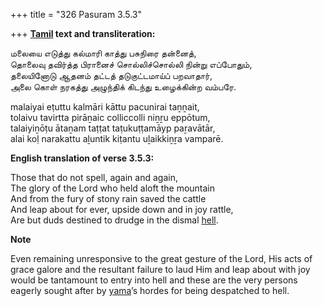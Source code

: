 +++
title = "326 Pasuram 3.5.3"

+++
**[Tamil](/definition/tamil#history "show Tamil definitions") text and transliteration:**

மலையை எடுத்து கல்மாரி காத்து பசுநிரை தன்னைத்,  
தொலைவு தவிர்த்த பிரானைச் சொல்லிச்சொல்லி நின்று எப்போதும்,  
தலையினோடு ஆதனம் தட்டத் தடுகுட்டமாய்ப் பறவாதார்,  
அலை கொள் நரகத்து அழுந்திக் கிடந்து உழைக்கின்ற வம்பரே.

malaiyai eṭuttu kalmāri kāttu pacunirai taṉṉait,  
tolaivu tavirtta pirāṉaic colliccolli niṉṟu eppōtum,  
talaiyiṉōṭu ātaṉam taṭṭat taṭukuṭṭamāyp paṟavātār,  
alai koḷ narakattu aḻuntik kiṭantu uḻaikkiṉṟa vamparē.

**English translation of verse 3.5.3:**

Those that do not spell, again and again,  
The glory of the Lord who held aloft the mountain  
And from the fury of stony rain saved the cattle  
And leap about for ever, upside down and in joy rattle,  
Are but duds destined to drudge in the dismal [hell](/definition/hell#history "show hell definitions").

**Note**

Even remaining unresponsive to the great gesture of the Lord, His acts of grace galore and the resultant failure to laud Him and leap about with joy would be tantamount to entry into hell and these are the very persons eagerly sought after by [yama](/definition/yama#vaishnavism "show yama definitions")’s hordes for being despatched to hell.


